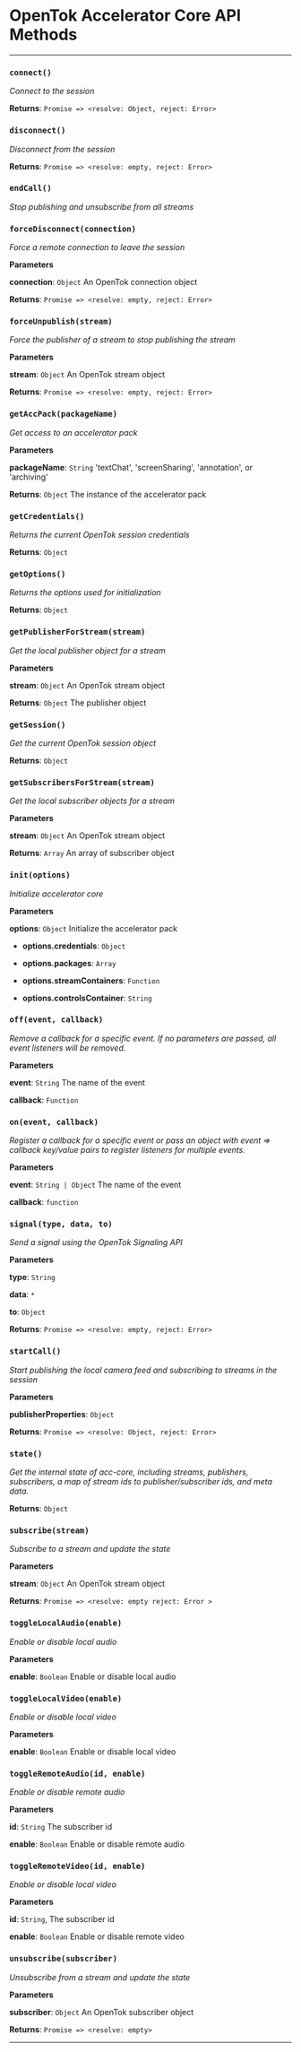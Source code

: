# OpenTok Accelerator Core API Methods



* * *

### `connect()`

*Connect to the session*

**Returns**: `Promise => <resolve: Object, reject: Error>`


### `disconnect()`

*Disconnect from the session*

**Returns**: `Promise => <resolve: empty, reject: Error>`


### `endCall()`

*Stop publishing and unsubscribe from all streams*



### `forceDisconnect(connection)`

*Force a remote connection to leave the session*

**Parameters**

**connection**: `Object` An OpenTok connection object

**Returns**: `Promise => <resolve: empty, reject: Error>`


### `forceUnpublish(stream)`

*Force the publisher of a stream to stop publishing the stream*

**Parameters**

**stream**: `Object` An OpenTok stream object

**Returns**: `Promise => <resolve: empty, reject: Error>`


### `getAccPack(packageName)`

*Get access to an accelerator pack*

**Parameters**

**packageName**: `String` 'textChat', 'screenSharing', 'annotation', or 'archiving'

**Returns**: `Object` The instance of the accelerator pack


### `getCredentials()`

*Returns the current OpenTok session credentials*

**Returns**: `Object`


### `getOptions()`

*Returns the options used for initialization*

**Returns**: `Object`


### `getPublisherForStream(stream)`

*Get the local publisher object for a stream*

**Parameters**

**stream**: `Object` An OpenTok stream object

**Returns**: `Object` The publisher object


### `getSession()`

*Get the current OpenTok session object*

**Returns**: `Object`


### `getSubscribersForStream(stream)`

*Get the local subscriber objects for a stream*

**Parameters**

**stream**: `Object` An OpenTok stream object

**Returns**: `Array` An array of subscriber object


### `init(options)`

*Initialize accelerator core*

**Parameters**

**options**: `Object` Initialize the accelerator pack

 - **options.credentials**: `Object`

 - **options.packages**: `Array`

 - **options.streamContainers**: `Function`

 - **options.controlsContainer**: `String`



### `off(event, callback)`

*Remove a callback for a specific event.  If no parameters are passed, all event listeners will be removed.*

**Parameters**

**event**: `String`  The name of the event

**callback**: `Function`



### `on(event, callback)`

*Register a callback for a specific event or pass an object with event => callback key/value pairs to register listeners for multiple events.*

**Parameters**

**event**: `String | Object` The name of the event

**callback**: `function`


### `signal(type, data, to)`

*Send a signal using the OpenTok Signaling API*

**Parameters**

**type**: `String`

**data**: `*`

**to**: `Object`

**Returns**: `Promise => <resolve: empty, reject: Error>`


### `startCall()`

*Start publishing the local camera feed and subscribing to streams in the session*

**Parameters**

**publisherProperties**: `Object`

**Returns**: `Promise => <resolve: Object, reject: Error>`


### `state()`

*Get the internal state of acc-core, including streams, publishers, subscribers, a map of stream ids to publisher/subscriber ids, and meta data.*

**Returns**: `Object`


### `subscribe(stream)`

*Subscribe to a stream and update the state*

**Parameters**

**stream**: `Object` An OpenTok stream object

**Returns**: `Promise => <resolve: empty reject: Error >`


### `toggleLocalAudio(enable)`

*Enable or disable local audio*

**Parameters**

**enable**: `Boolean` Enable or disable local audio



### `toggleLocalVideo(enable)`

*Enable or disable local video*

**Parameters**

**enable**: `Boolean` Enable or disable local video



### `toggleRemoteAudio(id, enable)`

*Enable or disable remote audio*

**Parameters**

**id**: `String`  The subscriber id

**enable**: `Boolean` Enable or disable remote audio



### `toggleRemoteVideo(id, enable)`

*Enable or disable local video*

**Parameters**

**id**: `String`, The subscriber id

**enable**: `Boolean` Enable or disable remote video



### `unsubscribe(subscriber)`

*Unsubscribe from a stream and update the state*

**Parameters**

**subscriber**: `Object` An OpenTok subscriber object

**Returns**: `Promise => <resolve: empty>`

* * *

